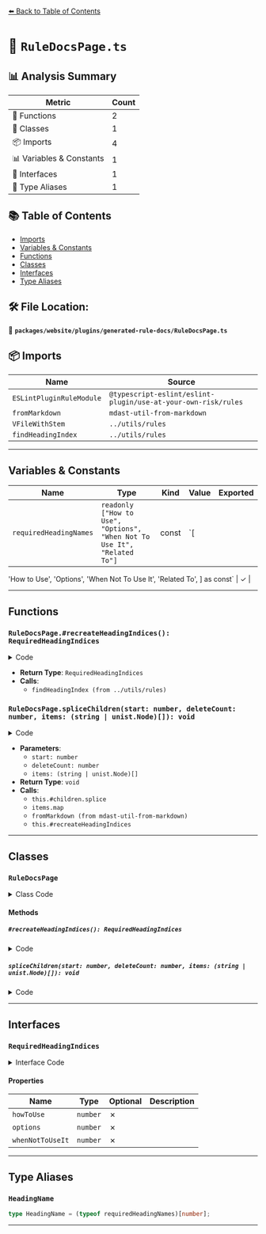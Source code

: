 [⬅️ Back to Table of Contents](../../../../index.md)

# 📄 `RuleDocsPage.ts`

## 📊 Analysis Summary

| Metric | Count |
|--------|-------|
| 🔧 Functions | 2 |
| 🧱 Classes | 1 |
| 📦 Imports | 4 |
| 📊 Variables & Constants | 1 |
| 📐 Interfaces | 1 |
| 📑 Type Aliases | 1 |

## 📚 Table of Contents

- [Imports](#imports)
- [Variables & Constants](#variables-constants)
- [Functions](#functions)
- [Classes](#classes)
- [Interfaces](#interfaces)
- [Type Aliases](#type-aliases)

## 🛠️ File Location:
📂 **`packages/website/plugins/generated-rule-docs/RuleDocsPage.ts`**

## 📦 Imports

| Name | Source |
|------|--------|
| `ESLintPluginRuleModule` | `@typescript-eslint/eslint-plugin/use-at-your-own-risk/rules` |
| `fromMarkdown` | `mdast-util-from-markdown` |
| `VFileWithStem` | `../utils/rules` |
| `findHeadingIndex` | `../utils/rules` |


---

## Variables & Constants

| Name | Type | Kind | Value | Exported |
|------|------|------|-------|----------|
| `requiredHeadingNames` | `readonly ["How to Use", "Options", "When Not To Use It", "Related To"]` | const | `[
  'How to Use',
  'Options',
  'When Not To Use It',
  'Related To',
] as const` | ✓ |


---

## Functions

### `RuleDocsPage.#recreateHeadingIndices(): RequiredHeadingIndices`

<details><summary>Code</summary>

```ts
#recreateHeadingIndices(): RequiredHeadingIndices {
    return {
      howToUse: findHeadingIndex(this.#children, 2, requiredHeadingNames[0]),
      options: findHeadingIndex(this.#children, 2, requiredHeadingNames[1]),
      whenNotToUseIt: findHeadingIndex(
        this.#children,
        2,
        requiredHeadingNames[2],
      ),
    };
  }
```
</details>

- **Return Type**: `RequiredHeadingIndices`
- **Calls**:
  - `findHeadingIndex (from ../utils/rules)`
### `RuleDocsPage.spliceChildren(start: number, deleteCount: number, items: (string | unist.Node)[]): void`

<details><summary>Code</summary>

```ts
spliceChildren(
    start: number,
    deleteCount: number,
    ...items: (string | unist.Node)[]
  ): void {
    this.#children.splice(
      start,
      deleteCount,
      ...items.map(item =>
        typeof item === 'string' ? fromMarkdown(item) : item,
      ),
    );
    this.#headingIndices = this.#recreateHeadingIndices();
  }
```
</details>

- **Parameters**:
  - `start: number`
  - `deleteCount: number`
  - `items: (string | unist.Node)[]`
- **Return Type**: `void`
- **Calls**:
  - `this.#children.splice`
  - `items.map`
  - `fromMarkdown (from mdast-util-from-markdown)`
  - `this.#recreateHeadingIndices`

---

## Classes

### `RuleDocsPage`

<details><summary>Class Code</summary>

```ts
export class RuleDocsPage {
  #children: unist.Node[];
  #file: Readonly<VFileWithStem>;
  #headingIndices: RequiredHeadingIndices;
  #rule: Readonly<ESLintPluginRuleModule>;

  constructor(
    children: unist.Node[],
    file: Readonly<VFileWithStem>,
    rule: Readonly<ESLintPluginRuleModule>,
  ) {
    this.#children = children;
    this.#file = file;
    this.#headingIndices = this.#recreateHeadingIndices();
    this.#rule = rule;
  }

  #recreateHeadingIndices(): RequiredHeadingIndices {
    return {
      howToUse: findHeadingIndex(this.#children, 2, requiredHeadingNames[0]),
      options: findHeadingIndex(this.#children, 2, requiredHeadingNames[1]),
      whenNotToUseIt: findHeadingIndex(
        this.#children,
        2,
        requiredHeadingNames[2],
      ),
    };
  }

  spliceChildren(
    start: number,
    deleteCount: number,
    ...items: (string | unist.Node)[]
  ): void {
    this.#children.splice(
      start,
      deleteCount,
      ...items.map(item =>
        typeof item === 'string' ? fromMarkdown(item) : item,
      ),
    );
    this.#headingIndices = this.#recreateHeadingIndices();
  }

  get children(): readonly unist.Node[] {
    return this.#children;
  }

  get file(): Readonly<VFileWithStem> {
    return this.#file;
  }

  get headingIndices(): Readonly<RequiredHeadingIndices> {
    return this.#headingIndices;
  }

  get rule(): Readonly<ESLintPluginRuleModule> {
    return this.#rule;
  }
}
```
</details>

#### Methods

##### `#recreateHeadingIndices(): RequiredHeadingIndices`

<details><summary>Code</summary>

```ts
#recreateHeadingIndices(): RequiredHeadingIndices {
    return {
      howToUse: findHeadingIndex(this.#children, 2, requiredHeadingNames[0]),
      options: findHeadingIndex(this.#children, 2, requiredHeadingNames[1]),
      whenNotToUseIt: findHeadingIndex(
        this.#children,
        2,
        requiredHeadingNames[2],
      ),
    };
  }
```
</details>

##### `spliceChildren(start: number, deleteCount: number, items: (string | unist.Node)[]): void`

<details><summary>Code</summary>

```ts
spliceChildren(
    start: number,
    deleteCount: number,
    ...items: (string | unist.Node)[]
  ): void {
    this.#children.splice(
      start,
      deleteCount,
      ...items.map(item =>
        typeof item === 'string' ? fromMarkdown(item) : item,
      ),
    );
    this.#headingIndices = this.#recreateHeadingIndices();
  }
```
</details>


---

## Interfaces

### `RequiredHeadingIndices`

<details><summary>Interface Code</summary>

```ts
export interface RequiredHeadingIndices {
  howToUse: number;
  options: number;
  whenNotToUseIt: number;
}
```
</details>

#### Properties

| Name | Type | Optional | Description |
|------|------|----------|-------------|
| `howToUse` | `number` | ✗ |  |
| `options` | `number` | ✗ |  |
| `whenNotToUseIt` | `number` | ✗ |  |


---

## Type Aliases

### `HeadingName`

```ts
type HeadingName = (typeof requiredHeadingNames)[number];
```


---
